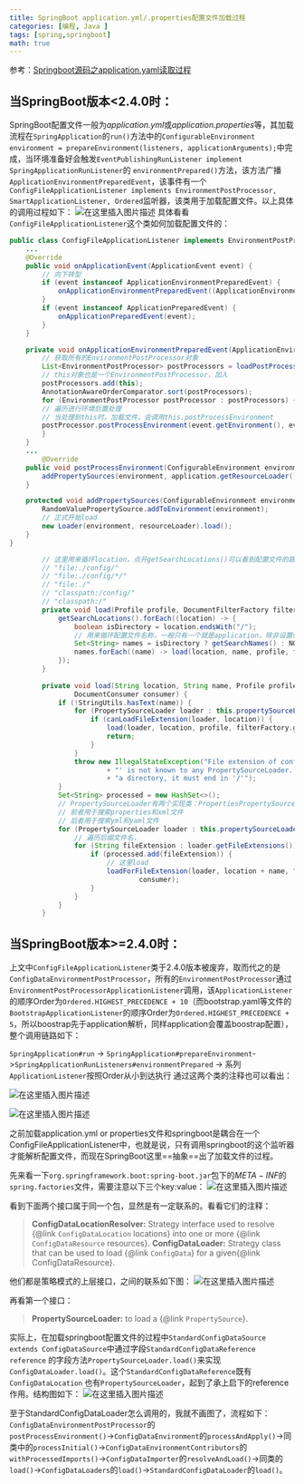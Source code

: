 ```yaml
---
title: SpringBoot application.yml/.properties配置文件加载过程
categories: [编程, Java ]
tags: [spring,springboot]
math: true
---
```


参考：[Springboot源码之application.yaml读取过程](https://blog.csdn.net/weixin_43843104/article/details/110131011?ops_request_misc=%257B%2522request%255Fid%2522%253A%2522164627388216780255276878%2522%252C%2522scm%2522%253A%252220140713.130102334..%2522%257D&request_id=164627388216780255276878&biz_id=0&utm_medium=distribute.pc_search_result.none-task-blog-2~blog~baidu_landing_v2~default-2-110131011.nonecase&utm_term=springboot%E8%AF%BB%E5%8F%96application.yml%E8%BF%87%E7%A8%8B&spm=1018.2226.3001.4450)

## 当SpringBoot版本<2.4.0时：

SpringBoot配置文件一般为*application.yml*或*application.properties*等，其加载流程在`SpringApplication`的`run()`方法中的`ConfigurableEnvironment environment = prepareEnvironment(listeners, applicationArguments);`中完成，当环境准备好会触发`EventPublishingRunListener implement SpringApplicationRunListener`的 `environmentPrepared()`方法，该方法广播`ApplicationEnvironmentPreparedEvent`，该事件有一个`ConfigFileApplicationListener implements EnvironmentPostProcessor, SmartApplicationListener, Ordered`监听器，该类用于加载配置文件。以上具体的调用过程如下：
![在这里插入图片描述](/assets/2023/06/09/1.png)
具体看看`ConfigFileApplicationListener`这个类如何加载配置文件的：

```java
public class ConfigFileApplicationListener implements EnvironmentPostProcessor, SmartApplicationListener, Ordered {
	...
	@Override
	public void onApplicationEvent(ApplicationEvent event) {
		// 向下转型
		if (event instanceof ApplicationEnvironmentPreparedEvent) {
			onApplicationEnvironmentPreparedEvent((ApplicationEnvironmentPreparedEvent) event);
		}
		if (event instanceof ApplicationPreparedEvent) {
			onApplicationPreparedEvent(event);
		}
	}

	private void onApplicationEnvironmentPreparedEvent(ApplicationEnvironmentPreparedEvent event) {
		// 获取所有的EnvironmentPostProcessor对象
		List<EnvironmentPostProcessor> postProcessors = loadPostProcessors();
		// this对象也是一个EnvironmentPostProcessor，加入
		postProcessors.add(this);
		AnnotationAwareOrderComparator.sort(postProcessors);
		for (EnvironmentPostProcessor postProcessor : postProcessors) {
		// 遍历进行环境后置处理
		// 当处理到this时，加载文件，会调用this.postProcessEnvironment	
		postProcessor.postProcessEnvironment(event.getEnvironment(), event.getSpringApplication());
		}
	}
	...
		@Override
	public void postProcessEnvironment(ConfigurableEnvironment environment, SpringApplication application) {
		addPropertySources(environment, application.getResourceLoader());
	}

	protected void addPropertySources(ConfigurableEnvironment environment, ResourceLoader resourceLoader) {
		RandomValuePropertySource.addToEnvironment(environment);
		// 正式开始load
		new Loader(environment, resourceLoader).load();
	}
}

		// 这里用来循环location，点开getSearchLocations()可以看到配置文件的路径搜索顺序(LinkedHashSet是有序的)如下:
		// "file:./config/"
		// "file:./config/*/"
		// "file:./"
		// "classpath:/config/"
		// "classpath:/"
		private void load(Profile profile, DocumentFilterFactory filterFactory, DocumentConsumer consumer) {
			getSearchLocations().forEach((location) -> {
				boolean isDirectory = location.endsWith("/");
				// 用来循环配置文件名称，一般只有一个就是application，除非设置spring.profiles.active项
				Set<String> names = isDirectory ? getSearchNames() : NO_SEARCH_NAMES;
				names.forEach((name) -> load(location, name, profile, filterFactory, consumer));
			});
		}
		
		private void load(String location, String name, Profile profile, DocumentFilterFactory filterFactory,
				DocumentConsumer consumer) {
			if (!StringUtils.hasText(name)) {
				for (PropertySourceLoader loader : this.propertySourceLoaders) {
					if (canLoadFileExtension(loader, location)) {
						load(loader, location, profile, filterFactory.getDocumentFilter(profile), consumer);
						return;
					}
				}
				throw new IllegalStateException("File extension of config file location '" + location
						+ "' is not known to any PropertySourceLoader. If the location is meant to reference "
						+ "a directory, it must end in '/'");
			}
			Set<String> processed = new HashSet<>();
			// PropertySourceLoader有两个实现类：PropertiesPropertySourceLoader和YamlPropertySourceLoader
			// 前者用于搜索properties和xml文件
			// 后者用于搜索yml和yaml文件
			for (PropertySourceLoader loader : this.propertySourceLoaders) {
				// 遍历后缀文件名，
				for (String fileExtension : loader.getFileExtensions()) {
					if (processed.add(fileExtension)) {
						// 这里load
						loadForFileExtension(loader, location + name, "." + fileExtension, profile, filterFactory,
								consumer);
					}
				}
			}
		}
```
## 当SpringBoot版本>=2.4.0时：
上文中`ConfigFileApplicationListener`类于2.4.0版本被废弃，取而代之的是`ConfigDataEnvironmentPostProcessor`，所有的`EnvironmentPostProcessor`通过`EnvironmentPostProcessorApplicationListener`调用，该`ApplicationListener`的顺序Order为`Ordered.HIGHEST_PRECEDENCE + 10`（而bootstrap.yaml等文件的`BootstrapApplicationListener`的顺序Order为`Ordered.HIGHEST_PRECEDENCE + 5`，所以boostrap先于application解析，同样application会覆盖boostrap配置），整个调用链路如下：

`SpringApplication#run` -> `SpringApplication#prepareEnvironment`->`SpringApplicationRunListeners#environmentPrepared` -> 系列`ApplicationListener`按照Order从小到达执行
通过这两个类的注释也可以看出：

![在这里插入图片描述](/assets/2023/06/09/2.png)

![在这里插入图片描述](/assets/2023/06/09/3.png)

之前加载application.yml or properties文件和springboot是耦合在一个ConfigFileApplicationListener中，也就是说，只有调用springboot的这个监听器才能解析配置文件，而现在SpringBoot这里==抽象==出了加载文件的过程。

先来看一下`org.springframework.boot:spring-boot.jar`包下的$META-INF$的`spring.factories`文件，需要注意以下三个key:value：
![在这里插入图片描述](/assets/2023/06/09/4.png)

看到下面两个接口属于同一个包，显然是有一定联系的。看看它们的注释：

> **ConfigDataLocationResolver:**    Strategy interface used to resolve {@link `ConfigDataLocation` locations} into one or more {@link `ConfigDataResource` resources}.
> **ConfigDataLoader:**    Strategy class that can be used to load {@link `ConfigData`} for a given{@link ConfigDataResource}.

他们都是策略模式的上层接口，之间的联系如下图：
![在这里插入图片描述](/assets/2023/06/09/5.png)

再看第一个接口：
> **PropertySourceLoader:**    to load a {@link `PropertySource`}.


实际上，在加载springboot配置文件的过程中`StandardConfigDataSource extends ConfigDataSource`中通过字段`StandardConfigDataReference reference` 的字段方法`PropertySourceLoader.load()`来实现`ConfigDataLoader.load()`。这个`StandardConfigDataReference`既有 `ConfigDataLocation` 也有`PropertySourceLoader`，起到了承上启下的reference作用。结构图如下：
![在这里插入图片描述](/assets/2023/06/09/6.png)

至于StandardConfigDataLoader怎么调用的，我就不画图了，流程如下：
`ConfigDataEnvironmentPostProcessor`的`postProcessEnvironment()`$\rightarrow$`ConfigDataEnvironment`的`processAndApply()`$\rightarrow$同类中的`processInitial()`$\rightarrow$`ConfigDataEnvironmentContributors`的`withProcessedImports()`$\rightarrow$`ConfigDataImporter`的`resolveAndLoad()`$\rightarrow$同类的`load()`$\rightarrow$`ConfigDataLoaders`的`load()`$\rightarrow$`StandardConfigDataLoader`的`load()`。

